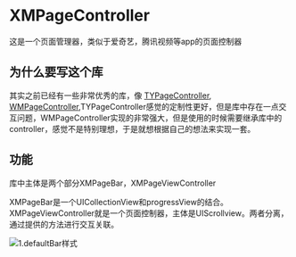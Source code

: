 # XMPageController
这是一个页面管理器，类似于爱奇艺，腾讯视频等app的页面控制器
## 为什么要写这个库
其实之前已经有一些非常优秀的库，像 [TYPageController](https://github.com/12207480/TYPagerController), [WMPageController](https://github.com/wangmchn/WMPageController),TYPageController感觉的定制性更好，但是库中存在一点交互问题，WMPageController实现的非常强大，但是使用的时候需要继承库中的controller，感觉不是特别理想，于是就想根据自己的想法来实现一套。
## 功能
 库中主体是两个部分XMPageBar，XMPageViewController
 
 XMPageBar是一个UICollectionView和progressView的结合。XMPageViewController就是一个页面控制器，主体是UIScrollview。两者分离，通过提供的方法进行交互关联。

![1.defaultBar样式](https://github.com/guxinming/XMPageController/ExampleGif/default.gif)
